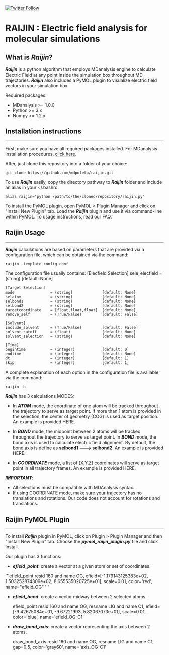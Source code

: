 [![Twitter Follow](https://img.shields.io/twitter/follow/mdpoleto?style=social)](https://twitter.com/mdpoleto)


# RAIJIN : Electric field analysis for molecular simulations

## What is ***Raijin***?
***Raijin*** is a python algorithm that employs MDanalysis engine to calculate Electric Field at any point inside
the simulation box throughout MD trajectories. ***Raijin*** also includes a PyMOL plugin to visualize electric
field vectors in your simulation box.

Required packages:

* MDanalysis >= 1.0.0
* Python     >= 3.x
* Numpy      >= 1.2.x


## Installation instructions
------------------------------

First, make sure you have all required packages installed. For MDanalysis installation procedures, [click here](https://www.mdanalysis.org/pages/installation_quick_start/).

After, just clone this repository into a folder of your choice:

    git clone https://github.com/mdpoleto/raijin.git

To use ***Raijin*** easily, copy the directory pathway to ***Raijin*** folder and include an alias in your ~/.bashrc:

    alias raijin="python /path/to/the/cloned/repository/raijin.py"

To install the PyMOL plugin, open PyMOL > Plugin Manager and click on "Install New Plugin" tab.
Load the ***Raijin*** plugin and use it via command-line within PyMOL. To usage instructions, read our FAQ.


## Raijin Usage
------------------------------
***Raijin*** calculations are based on parameters that are provided via a configuration file,
which can be obtained via the command:

    raijin -template config.conf


The configuration file usually contains:
    [Elecfield Selection]
    sele_elecfield      = (string)             [default: None]

    [Target Selection]
    mode                = (string)             [default: None]
    selatom             = (string)             [default: None]
    selbond1            = (string)             [default: None]
    selbond2            = (string)             [default: None]
    targetcoordinate    = [float,float,float]  [default: None]
    remove_self         = (True/False)         [default: False]

    [Solvent]
    include_solvent     = (True/False)         [default: False]
    solvent_cutoff      = (float)              [default: None]
    solvent_selection   = (string)             [default: None]

    [Time]
    begintime           = (integer)            [default: 0]
    endtime             = (integer)            [default: None]
    dt                  = (integer)            [default: 1]
    skip                = (integer)            [default: 1]


A complete explanation of each option in the configuration file is available via the command:

    raijin -h

***Raijin*** has 3 calculations MODES:

* In ***ATOM*** mode, the coordinate of one atom will be tracked throughout the trajectory to serve as target point.
If more than 1 atom is provided in the selection, the center of geometry (COG) is used as target position. An example
is provided HERE.

* In ***BOND*** mode, the midpoint between 2 atoms will be tracked throughout the trajectory to serve as target
point. In ***BOND*** mode, the bond axis is used to calculate electric field alignment. By default, the bond axis is
define as **selbond1 ---> selbond2**. An example is provided HERE.

* In ***COORDINATE*** mode, a list of [X,Y,Z] coordinates will serve as target point in all trajectory frames.
An example is provided HERE.

***IMPORTANT***:
* All selections must be compatible with MDAnalysis syntax.
* If using COORDINATE mode, make sure your trajectory has no translations and rotations. Our code does not account for
rotations and translations.


## Raijin PyMOL Plugin
------------------------------

To install ***Raijin*** plugin in PyMOL, click on Plugin > Plugin Manager and then "Install New Plugin" tab.
Choose the ***pymol_raijin_plugin.py*** file and click Install.

Our plugin has 3 functions:

* ***efield_point***: create a vector at a given atom or set of coordinates.

'''efield_point resid 160 and name OG, efield=[-1.179143125383e+02, 1.503252874309e+02, 8.655535020725e+01], scale=0.01, color='red', name="efield_OG" '''

* ***efield_bond***: create a vector midway between 2 selected atoms.

    efield_point resid 160 and name OG, resname LIG and name C1, efield=[-9.42675084e+01, -9.67221993, 5.82067073e+01], scale=0.01, color='blue', name='efield_OG-C1'

* ***draw_bond_axis***: create a vector representing the axis between 2 atoms.

    draw_bond_axis resid 160 and name OG, resname LIG and name C1, gap=0.5, color='gray60', name='axis_OG-C1'
